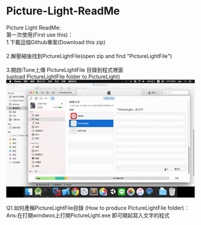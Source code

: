 # Picture-Light-ReadMe
Picture Light ReadMe:<br/>
第一次使用(First use this)：<br/>
1.下載這個Github專案(Download this zip)<br/><br/>
2.解壓縮後找到PictureLightFile(open zip and find "PictureLightFile")<br/><br/>
3.開啟iTune上傳 PictureLightFile 目錄到程式裡面<br/>
(upload PictureLightFile folder to PictureLight)<br/>
<img src="https://raw.githubusercontent.com/unromanticman/Picture-Light-ReadMe/master/addTech.gif"/>

Q1.如何產稱PictureLightFile目錄 (How to produce PictureLightFile folder)：<br/>
Ans:在打開windwos上打開PictureLight.exe 即可開起寫入文字的程式<br/><br/>



